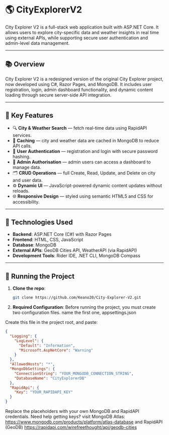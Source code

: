 # 🌎 CityExplorerV2

City Explorer V2 is a full-stack web application built with ASP.NET Core. It allows users to explore city-specific data and weather insights in real time using external APIs, while supporting secure user authentication and admin-level data management.

---

## 📚 Overview

City Explorer V2 is a redesigned version of the original City Explorer project, now developed using C#, Razor Pages, and MongoDB. It includes user registration, login, admin dashboard functionality, and dynamic content loading through secure server-side API integration.

---

## 🧩 Key Features

- 🔍 **City & Weather Search** — fetch real-time data using RapidAPI services.
- 🧠 **Caching** — city and weather data are cached in MongoDB to reduce API calls.
- 👤 **User Authentication** — registration and login with secure password hashing.
- 🔐 **Admin Authorisation** — admin users can access a dashboard to manage data.
- 🗂️ **CRUD Operations** — full Create, Read, Update, and Delete on city and user data.
- ⚙️ **Dynamic UI** — JavaScript-powered dynamic content updates without reloads.
- 🌐 **Responsive Design** — styled using semantic HTML5 and CSS for accessibility.

---

## 📌 Technologies Used

- **Backend**: ASP.NET Core (C#) with Razor Pages
- **Frontend**: HTML, CSS, JavaScript
- **Database**: MongoDB
- **External APIs**: GeoDB Cities API, WeatherAPI (via RapidAPI)
- **Development Tools**: Rider IDE, .NET CLI, MongoDB Compass

---

## 🚀 Running the Project

1. **Clone the repo**:
   ```bash
   git clone https://github.com/Keano20/City-Explorer-V2.git

2. **Required Configuration**:
Before running the project, you must create two configuration files.
name the first one, appsettings.json

Create this file in the project root, and paste:
```json
{
  "Logging": {
    "LogLevel": {
      "Default": "Information",
      "Microsoft.AspNetCore": "Warning"
    }
  },
  "AllowedHosts": "*",
  "MongoDbSettings": {
    "ConnectionString": "YOUR_MONGODB_CONNECTION_STRING",
    "DatabaseName": "CityExplorerDB"
  },
  "RapidApi": {
    "Key": "YOUR_RAPIDAPI_KEY"
  }
}
```

Replace the placeholders with your own MongoDB and RapidAPI credentials.
Need help getting keys?
visit MongoDB Atlas: https://www.mongodb.com/products/platform/atlas-database and RapidAPI (GeoDB) https://rapidapi.com/wirefreethought/api/geodb-cities
